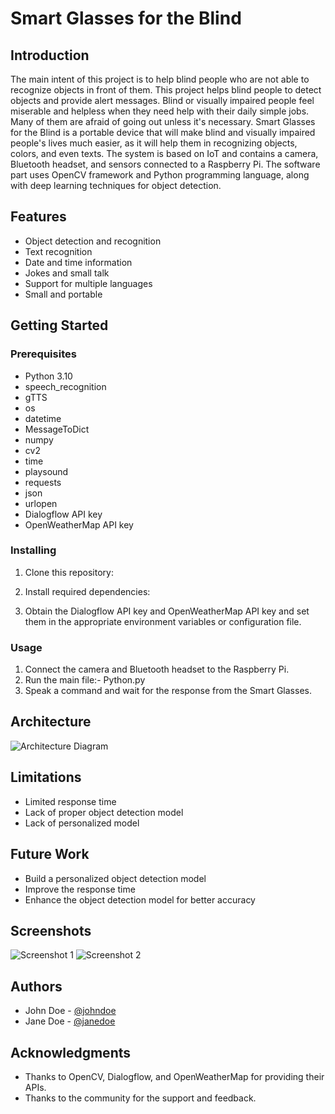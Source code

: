 # Smart Glasses for the Blind

## Introduction

The main intent of this project is to help blind people who are not able to recognize objects in front of them. This project helps blind people to detect objects and provide alert messages. Blind or visually impaired people feel miserable and helpless when they need help with their daily simple jobs. Many of them are afraid of going out unless it's necessary. Smart Glasses for the Blind is a portable device that will make blind and visually impaired people's lives much easier, as it will help them in recognizing objects, colors, and even texts. The system is based on IoT and contains a camera, Bluetooth headset, and sensors connected to a Raspberry Pi. The software part uses OpenCV framework and Python programming language, along with deep learning techniques for object detection.

## Features

- Object detection and recognition
- Text recognition
- Date and time information
- Jokes and small talk
- Support for multiple languages
- Small and portable

## Getting Started

### Prerequisites

- Python 3.10
- speech_recognition
- gTTS
- os
- datetime
- MessageToDict
- numpy
- cv2
- time
- playsound
- requests
- json
- urlopen
- Dialogflow API key
- OpenWeatherMap API key

### Installing

1. Clone this repository:

2. Install required dependencies:

3. Obtain the Dialogflow API key and OpenWeatherMap API key and set them in the appropriate environment variables or configuration file.

### Usage

1. Connect the camera and Bluetooth headset to the Raspberry Pi.
2. Run the main file:- Python.py
3. Speak a command and wait for the response from the Smart Glasses.

## Architecture

![Architecture Diagram](/images/architecture.png)

## Limitations

- Limited response time
- Lack of proper object detection model
- Lack of personalized model

## Future Work

- Build a personalized object detection model
- Improve the response time
- Enhance the object detection model for better accuracy

## Screenshots

![Screenshot 1](/images/screenshot1.png)
![Screenshot 2](/images/screenshot2.png)

## Authors

- John Doe - [@johndoe](https://github.com/johndoe)
- Jane Doe - [@janedoe](https://github.com/janedoe)

## Acknowledgments

- Thanks to OpenCV, Dialogflow, and OpenWeatherMap for providing their APIs.
- Thanks to the community for the support and feedback.
  
